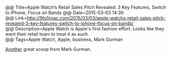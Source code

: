 @@ Title=Apple Watch’s Retail Sales Pitch Revealed: 3 Key Features, Switch to iPhone, Focus on Bands 
@@ Date=2015-03-03 14:30  
@@ Link=http://9to5mac.com/2015/03/03/apple-watchs-retail-sales-pitch-revealed-3-key-features-switch-to-iphone-focus-on-bands/  
@@ Description=Apple Watch is Apple's first fashion effort. Looks like they want their retail team to treat it as such.  
@@ Tags=Apple Watch, Apple, business, Mark Gurman  

[Another][9to5mac] great scoop from Mark Gurman.

[9to5mac]: http://9to5mac.com/2013/07/18/apple-stacks-iwatch-team-with-sensor-fitness-experts/